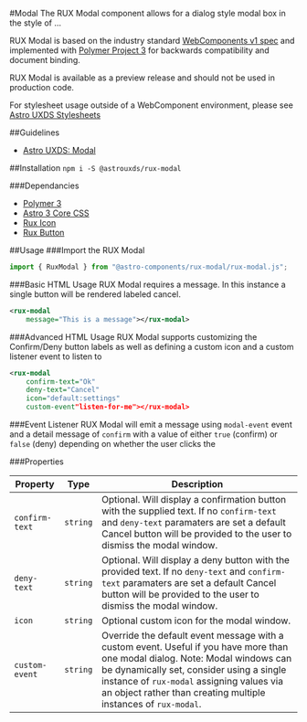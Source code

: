 #Modal
The RUX Modal component allows for a dialog style modal box in the style of …

RUX Modal is based on the industry standard [WebComponents v1 spec](https://html.spec.whatwg.org/multipage/custom-elements.html) and implemented with [Polymer Project 3](https://www.polymer-project.org) for backwards compatibility and document binding.

RUX Modal is available as a preview release and should not be used in production code.

For stylesheet usage outside of a WebComponent environment, please see [Astro UXDS Stylesheets](https://bitbucket.org/rocketcom/astro-styles)

##Guidelines

* [Astro UXDS: Modal](http://www.astrouxds.com/library/dialog-box)

##Installation
`npm i -S @astrouxds/rux-modal`

###Dependancies

* [Polymer 3](https://www.polymer-project.com)
* [Astro 3 Core CSS](https://bitbucket.org/rocketcom/astro-styles/src/master/)
* [Rux Icon](https://bitbucket.org/rocketcom/astro-components/src/master/packages/rux-icon/)
* [Rux Button](https://bitbucket.org/rocketcom/astro-components/src/master/packages/rux-button/)

##Usage
###Import the RUX Modal

```javascript
import { RuxModal } from "@astro-components/rux-modal/rux-modal.js";
```

###Basic HTML Usage
RUX Modal requires a message. In this instance a single button will be rendered labeled cancel.

```xml
<rux-modal
	message="This is a message"></rux-modal>
```

###Advanced HTML Usage
RUX Modal supports customizing the Confirm/Deny button labels as well as defining a custom icon and a custom listener event to listen to

```xml
<rux-modal
	confirm-text="Ok"
	deny-text="Cancel"
	icon="default:settings"
	custom-event"listen-for-me"></rux-modal>
```

###Event Listener
RUX Modal will emit a message using `modal-event` event and a detail message of `confirm` with a value of either `true` (confirm) or `false` (deny) depending on whether the user clicks the

###Properties

| Property       | Type     | Description                                                                                                                                                                                                                                                                               |
| -------------- | -------- | ----------------------------------------------------------------------------------------------------------------------------------------------------------------------------------------------------------------------------------------------------------------------------------------- |
| `confirm-text` | `string` | Optional. Will display a confirmation button with the supplied text. If no `confirm-text` and `deny-text` paramaters are set a default Cancel button will be provided to the user to dismiss the modal window.                                                                            |
| `deny-text`    | `string` | Optional. Will display a deny button with the provided text. If no `deny-text` and `confirm-text` paramaters are set a default Cancel button will be provided to the user to dismiss the modal window.                                                                                    |
| `icon`         | `string` | Optional custom icon for the modal window.                                                                                                                                                                                                                                                |
| `custom-event` | `string` | Override the default event message with a custom event. Useful if you have more than one modal dialog. Note: Modal windows can be dynamically set, consider using a single instance of `rux-modal` assigning values via an object rather than creating multiple instances of `rux-modal`. |
